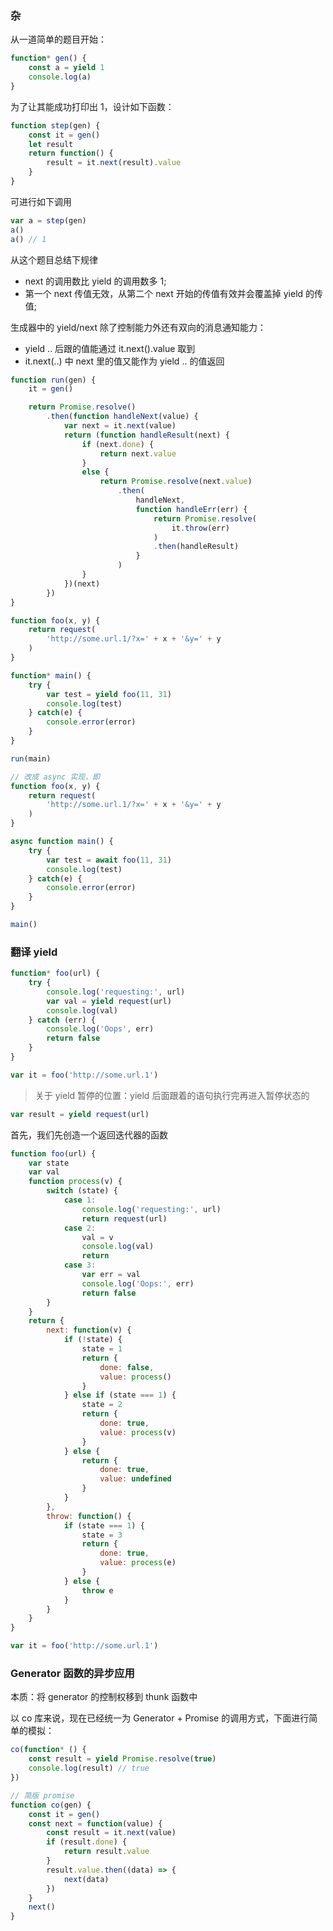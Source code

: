 ### 杂

从一道简单的题目开始：

```js
function* gen() {
	const a = yield 1
	console.log(a)
}
```

为了让其能成功打印出 1，设计如下函数：

```js
function step(gen) {
	const it = gen()
	let result
	return function() {
		result = it.next(result).value
	}
}
```

可进行如下调用

```js
var a = step(gen)
a()
a() // 1
```

从这个题目总结下规律

* next 的调用数比 yield 的调用数多 1;
* 第一个 next 传值无效，从第二个 next 开始的传值有效并会覆盖掉 yield 的传值;

生成器中的 yield/next 除了控制能力外还有双向的消息通知能力：

* yield .. 后跟的值能通过 it.next().value 取到
* it.next(..) 中 next 里的值又能作为 yield .. 的值返回

```js
function run(gen) {
	it = gen()

	return Promise.resolve()
		.then(function handleNext(value) {
			var next = it.next(value)
			return (function handleResult(next) {
				if (next.done) {
					return next.value
				}
				else {
					return Promise.resolve(next.value)
						.then(
							handleNext,
							function handleErr(err) {
								return Promise.resolve(
									it.throw(err)
								)
								.then(handleResult)
							}
						)
				}
			})(next)
		})
}

function foo(x, y) {
	return request(
		'http://some.url.1/?x=' + x + '&y=' + y
	)
}

function* main() {
	try {
		var test = yield foo(11, 31)
		console.log(test)
	} catch(e) {
		console.error(error)
	}
}

run(main)
```

```js
// 改成 async 实现，即
function foo(x, y) {
	return request(
		'http://some.url.1/?x=' + x + '&y=' + y
	)
}

async function main() {
	try {
		var test = await foo(11, 31)
		console.log(test)
	} catch(e) {
		console.error(error)
	}
}

main()
```

### 翻译 yield

```js
function* foo(url) {
	try {
		console.log('requesting:', url)
		var val = yield request(url)
		console.log(val)
	} catch (err) {
		console.log('Oops', err)
		return false
	}
}

var it = foo('http://some.url.1')
```

> 关于 yield 暂停的位置：yield 后面跟着的语句执行完再进入暂停状态的

```js
var result = yield request(url)
```

首先，我们先创造一个返回迭代器的函数

```js
function foo(url) {
	var state
	var val
	function process(v) {
		switch (state) {
			case 1:
				console.log('requesting:', url)
				return request(url)
			case 2:
				val = v
				console.log(val)
				return
			case 3:
				var err = val
				console.log('Oops:', err)
				return false
		}
	}
	return {
		next: function(v) {
			if (!state) {
				state = 1
				return {
					done: false,
					value: process()
				}
			} else if (state === 1) {
				state = 2
				return {
					done: true,
					value: process(v)
				}
			} else {
				return {
					done: true,
					value: undefined
				}
			}
		},
		throw: function() {
			if (state === 1) {
				state = 3
				return {
					done: true,
					value: process(e)
				}
			} else {
				throw e
			}
		}
	}
}

var it = foo('http://some.url.1')
```

### Generator 函数的异步应用

本质：将 generator 的控制权移到 thunk 函数中

以 co 库来说，现在已经统一为 Generator + Promise 的调用方式，下面进行简单的模拟：

```js
co(function* () {
	const result = yield Promise.resolve(true)
	console.log(result) // true
})
```

```js
// 简版 promise
function co(gen) {
	const it = gen()
	const next = function(value) {
		const result = it.next(value)
		if (result.done) {
			return result.value
		}
		result.value.then((data) => {
			next(data)
		})
	}
	next()
}
```

